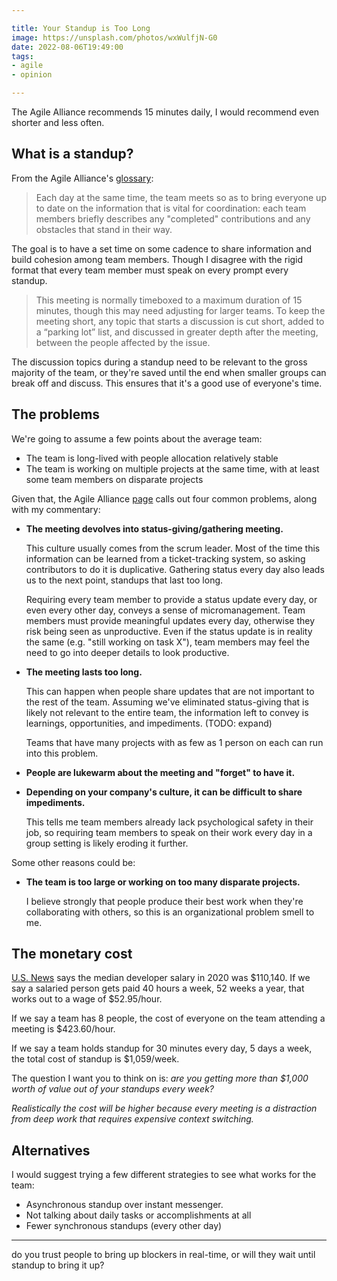 ```yaml
---

title: Your Standup is Too Long
image: https://unsplash.com/photos/wxWulfjN-G0
date: 2022-08-06T19:49:00
tags:
- agile
- opinion

---
```


The Agile Alliance recommends 15 minutes daily, I would recommend even shorter and less often.

## What is a standup?

From the Agile Alliance's [glossary](https://www.agilealliance.org/glossary/daily-meeting/):

> Each day at the same time, the team meets so as to bring everyone up to date on the information that is vital for coordination: each team members briefly describes any "completed" contributions and any obstacles that stand in their way.

The goal is to have a set time on some cadence to share information and build cohesion among team members. Though I disagree with the rigid format that every team member must speak on every prompt every standup.

> This meeting is normally timeboxed to a maximum duration of 15 minutes, though this may need adjusting for larger teams. To keep the meeting short, any topic that starts a discussion is cut short, added to a “parking lot” list, and discussed in greater depth after the meeting, between the people affected by the issue.

The discussion topics during a standup need to be relevant to the gross majority of the team, or they're saved until the end when smaller groups can break off and discuss. This ensures that it's a good use of everyone's time.

## The problems

We're going to assume a few points about the average team:

- The team is long-lived with people allocation relatively stable
- The team is working on multiple projects at the same time, with at least some team members on disparate projects

Given that, the Agile Alliance [page](https://www.agilealliance.org/glossary/daily-meeting/) calls out four common problems, along with my commentary:

- **The meeting devolves into status-giving/gathering meeting.**

  This culture usually comes from the scrum leader. Most of the time this information can be learned from a ticket-tracking system, so asking contributors to do it is duplicative. Gathering status every day also leads us to the next point, standups that last too long.

  Requiring every team member to provide a status update every day, or even every other day, conveys a sense of micromanagement. Team members must provide meaningful updates every day, otherwise they risk being seen as unproductive. Even if the status update is in reality the same (e.g. "still working on task X"), team members may feel the need to go into deeper details to look productive.

- **The meeting lasts too long.**

  This can happen when people share updates that are not important to the rest of the team. Assuming we've eliminated status-giving that is likely not relevant to the entire team, the information left to convey is learnings, opportunities, and impediments. (TODO: expand)

  Teams that have many projects with as few as 1 person on each can run into this problem.

- **People are lukewarm about the meeting and "forget" to have it.**

- **Depending on your company's culture, it can be difficult to share impediments.**

  This tells me team members already lack psychological safety in their job, so requiring team members to speak on their work every day in a group setting is likely eroding it further.

Some other reasons could be:

- **The team is too large or working on too many disparate projects.**

  I believe strongly that people produce their best work when they're collaborating with others, so this is an organizational problem smell to me.

## The monetary cost

[U.S. News](https://money.usnews.com/careers/best-jobs/software-developer/salary) says the median developer salary in 2020 was $110,140. If we say a salaried person gets paid 40 hours a week, 52 weeks a year, that works out to a wage of $52.95/hour.

If we say a team has 8 people, the cost of everyone on the team attending a meeting is $423.60/hour.

If we say a team holds standup for 30 minutes every day, 5 days a week, the total cost of standup is $1,059/week.

The question I want you to think on is: _are you getting more than $1,000 worth of value out of your standups every week?_

_Realistically the cost will be higher because every meeting is a distraction from deep work that requires expensive context switching._

## Alternatives

I would suggest trying a few different strategies to see what works for the team:

- Asynchronous standup over instant messenger.
- Not talking about daily tasks or accomplishments at all
- Fewer synchronous standups (every other day)

---

do you trust people to bring up blockers in real-time, or will they wait until standup to bring it up?
